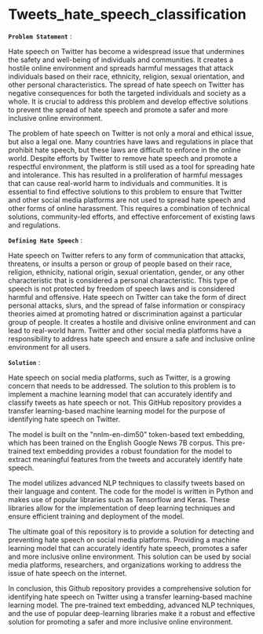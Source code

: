 # Tweets_hate_speech_classification


 **`Problem Statement`** :

Hate speech on Twitter has become a widespread issue that undermines the safety and well-being of individuals and communities. It creates a hostile online environment and spreads harmful messages that attack individuals based on their race, ethnicity, religion, sexual orientation, and other personal characteristics. The spread of hate speech on Twitter has negative consequences for both the targeted individuals and society as a whole. It is crucial to address this problem and develop effective solutions to prevent the spread of hate speech and promote a safer and more inclusive online environment.

The problem of hate speech on Twitter is not only a moral and ethical issue, but also a legal one. Many countries have laws and regulations in place that prohibit hate speech, but these laws are difficult to enforce in the online world. Despite efforts by Twitter to remove hate speech and promote a respectful environment, the platform is still used as a tool for spreading hate and intolerance. This has resulted in a proliferation of harmful messages that can cause real-world harm to individuals and communities. It is essential to find effective solutions to this problem to ensure that Twitter and other social media platforms are not used to spread hate speech and other forms of online harassment. This requires a combination of technical solutions, community-led efforts, and effective enforcement of existing laws and regulations.

**`Defining Hate Speech`** :

Hate speech on Twitter refers to any form of communication that attacks, threatens, or insults a person or group of people based on their race, religion, ethnicity, national origin, sexual orientation, gender, or any other characteristic that is considered a personal characteristic. This type of speech is not protected by freedom of speech laws and is considered harmful and offensive. Hate speech on Twitter can take the form of direct personal attacks, slurs, and the spread of false information or conspiracy theories aimed at promoting hatred or discrimination against a particular group of people. It creates a hostile and divisive online environment and can lead to real-world harm. Twitter and other social media platforms have a responsibility to address hate speech and ensure a safe and inclusive online environment for all users.

**`Solution`** :

Hate speech on social media platforms, such as Twitter, is a growing concern that needs to be addressed. The solution to this problem is to implement a machine learning model that can accurately identify and classify tweets as hate speech or not. This GitHub repository provides a transfer learning-based machine learning model for the purpose of identifying hate speech on Twitter.

The model is built on the "nnlm-en-dim50" token-based text embedding, which has been trained on the English Google News 7B corpus. This pre-trained text embedding provides a robust foundation for the model to extract meaningful features from the tweets and accurately identify hate speech.

The model utilizes advanced NLP techniques to classify tweets based on their language and content. The code for the model is written in Python and makes use of popular libraries such as Tensorflow and Keras. These libraries allow for the implementation of deep learning techniques and ensure efficient training and deployment of the model.

The ultimate goal of this repository is to provide a solution for detecting and preventing hate speech on social media platforms. Providing a machine learning model that can accurately identify hate speech, promotes a safer and more inclusive online environment. This solution can be used by social media platforms, researchers, and organizations working to address the issue of hate speech on the internet.

In conclusion, this Github repository provides a comprehensive solution for identifying hate speech on Twitter using a transfer learning-based machine learning model. The pre-trained text embedding, advanced NLP techniques, and the use of popular deep-learning libraries make it a robust and effective solution for promoting a safer and more inclusive online environment.
